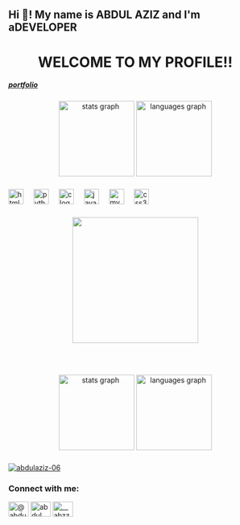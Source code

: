 <h2 align="left">Hi 👋! My name is ABDUL AZIZ and I'm aDEVELOPER</h2>
<h1 align="center"><strong>WELCOME TO MY PROFILE!!</strong></h1>
<h5><a href="https://23r11a05d9.wixsite.com/abdul-aziz-portfol-4"> portfolio </a></h5>

###

<div align="center">
  <img src="https://github-readme-stats.vercel.app/api?username=Abdulaziz-06&hide_title=false&hide_rank=false&show_icons=true&include_all_commits=true&count_private=true&disable_animations=false&theme=dracula&locale=en&hide_border=false" height="150" alt="stats graph"  />
  <img src="https://github-readme-stats.vercel.app/api/top-langs?username=Abdulaziz-06&locale=en&hide_title=false&layout=compact&card_width=320&langs_count=5&theme=dracula&hide_border=false" height="150" alt="languages graph"  />
</div>

###

<div align="left">
  <img src="https://cdn.jsdelivr.net/gh/devicons/devicon/icons/html5/html5-original.svg" height="30" alt="html5 logo"  />
  <img width="12" />
  <img src="https://cdn.jsdelivr.net/gh/devicons/devicon/icons/python/python-original.svg" height="30" alt="python logo"  />
  <img width="12" />
  <img src="https://cdn.jsdelivr.net/gh/devicons/devicon/icons/c/c-original.svg" height="30" alt="c logo"  />
  <img width="12" />
  <img src="https://cdn.jsdelivr.net/gh/devicons/devicon/icons/java/java-original.svg" height="30" alt="java logo"  />
  <img width="12" />
  <img src="https://cdn.jsdelivr.net/gh/devicons/devicon/icons/mysql/mysql-original.svg" height="30" alt="mysql logo"  />
  <img width="12" />
  <img src="https://cdn.jsdelivr.net/gh/devicons/devicon/icons/css3/css3-original.svg" height="30" alt="css3 logo"  />
</div>

###

<div align="center">
  <img height="250" src="https://user-images.githubusercontent.com/74038190/225813708-98b745f2-7d22-48cf-9150-083f1b00d6c9.gif"  />
</div>

###

<br clear="both">


###

<div align="center">
  <img src="https://github-readme-stats.vercel.app/api?username=Abdulaziz-06&hide_title=false&hide_rank=false&show_icons=true&include_all_commits=true&count_private=true&disable_animations=false&theme=dracula&locale=en&hide_border=false&order=1" height="150" alt="stats graph"  />
  <img src="https://github-readme-stats.vercel.app/api/top-langs?username=Abdulaziz-06&locale=en&hide_title=false&layout=compact&card_width=320&langs_count=5&theme=dracula&hide_border=false&order=2" height="150" alt="languages graph"  />
</div>

###
 <div>
 <p align="left"> <a href="https://github.com/ryo-ma/github-profile-trophy"><img src="https://github-profile-trophy.vercel.app/?username=abdulaziz-06" alt="abdulaziz-06" /></a> </p>

</div>

###

###
<div>
<h3 align="left">Connect with me:</h3>
<p align="left">
<a href="https://twitter.com/@abdulaziz119851" target="blank"><img align="center" src="https://raw.githubusercontent.com/rahuldkjain/github-profile-readme-generator/master/src/images/icons/Social/twitter.svg" alt="@abdulaziz119851" height="30" width="40" /></a>
<a href="https://linkedin.com/in/abdul aziz" target="blank"><img align="center" src="https://raw.githubusercontent.com/rahuldkjain/github-profile-readme-generator/master/src/images/icons/Social/linked-in-alt.svg" alt="abdul aziz" height="30" width="40" /></a>
<a href="https://instagram.com/__abzz_06" target="blank"><img align="center" src="https://raw.githubusercontent.com/rahuldkjain/github-profile-readme-generator/master/src/images/icons/Social/instagram.svg" alt="__abzz_06" height="30" width="40" /></a>
</p>
</div>

###

